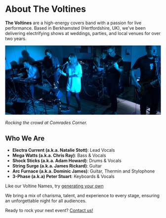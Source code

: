 # About The Voltines

**The Voltines** are a high-energy covers band with a passion for live performance. Based in Berkhamsted (Hertfordshire, UK), we’ve been delivering electrifying shows at weddings, parties, and local venues for over two years.

![Rocking the crowd at Comrades Corner](img/comrades-corner.jpg)

*Rocking the crowd at Comrades Corner.*

## Who We Are
- **Electra Current (a.k.a. Natalie Stott)**: Lead Vocals  
- **Mega Watts (a.k.a. Chris Ray)**: Bass & Vocals  
- **Shock Sticks (a.k.a. Adam Howard)**: Drums & Vocals  
- **String Surge (a.k.a. James Rickard)**: Guitar
- **Arc Furnace (a.k.a. Dominic James)**: Guitar, Thermin and Stylophone
- **3-Phase (a.k.a) Peter Stuart**: Keyboards & Vocals

Like our Voltine Names, try [generating your own](name_generator.html)

We bring a mix of charisma, talent, and experience to every stage, ensuring an unforgettable night for all audiences.

Ready to rock your next event? [Contact us!](contact.html)
